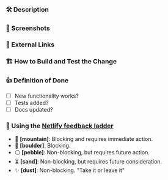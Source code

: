 ### :hammer_and_wrench: Description

<!-- What code changed, and why? -->

### :camera_flash: Screenshots

### :link: External Links

<!-- Issues, RFC, etc. Use the JIRA issue name (HCPE-123, HCP-123) to auto-link the PR to JIRA. -->

### :building_construction: How to Build and Test the Change

<!-- List steps to test your change on a local environment. -->

### :+1: Definition of Done

- [ ] New functionality works?
- [ ] Tests added?
- [ ] Docs updated?

### :speech_balloon: Using the [Netlify feedback ladder](https://www.netlify.com/blog/2020/03/05/feedback-ladders-how-we-encode-code-reviews-at-netlify/)

- :mount_fuji: **[mountain]**: Blocking and requires immediate action.
- :moyai: **[boulder]**: Blocking.
- :white_circle: **[pebble]**: Non-blocking, but requires future action.
- :hourglass_flowing_sand: **[sand]**: Non-blocking, but requires future consideration.
- :sparkles: **[dust]**: Non-blocking. "Take it or leave it"
